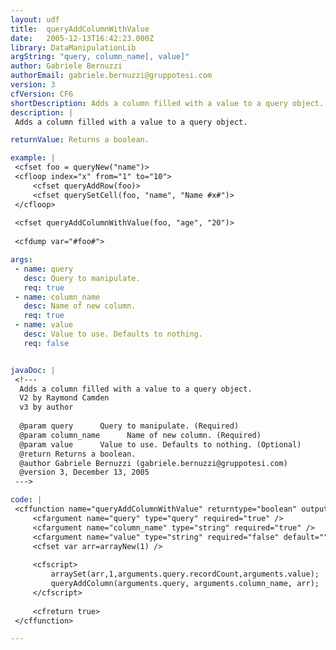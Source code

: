 ```yaml
---
layout: udf
title:  queryAddColumnWithValue
date:   2005-12-13T16:42:23.000Z
library: DataManipulationLib
argString: "query, column_name[, value]"
author: Gabriele Bernuzzi
authorEmail: gabriele.bernuzzi@gruppotesi.com
version: 3
cfVersion: CF6
shortDescription: Adds a column filled with a value to a query object.
description: |
 Adds a column filled with a value to a query object.

returnValue: Returns a boolean.

example: |
 <cfset foo = queryNew("name")>
 <cfloop index="x" from="1" to="10">
     <cfset queryAddRow(foo)>
     <cfset querySetCell(foo, "name", "Name #x#")>
 </cfloop>
 
 <cfset queryAddColumnWithValue(foo, "age", "20")>
 
 <cfdump var="#foo#">

args:
 - name: query
   desc: Query to manipulate.
   req: true
 - name: column_name
   desc: Name of new column.
   req: true
 - name: value
   desc: Value to use. Defaults to nothing.
   req: false


javaDoc: |
 <!---
  Adds a column filled with a value to a query object.
  V2 by Raymond Camden
  v3 by author
  
  @param query      Query to manipulate. (Required)
  @param column_name      Name of new column. (Required)
  @param value      Value to use. Defaults to nothing. (Optional)
  @return Returns a boolean. 
  @author Gabriele Bernuzzi (gabriele.bernuzzi@gruppotesi.com) 
  @version 3, December 13, 2005 
 --->

code: |
 <cffunction name="queryAddColumnWithValue" returntype="boolean" output="false">
     <cfargument name="query" type="query" required="true" />
     <cfargument name="column_name" type="string" required="true" />
     <cfargument name="value" type="string" required="false" default="" />
     <cfset var arr=arrayNew(1) />
     
     <cfscript>
         arraySet(arr,1,arguments.query.recordCount,arguments.value);
         queryAddColumn(arguments.query, arguments.column_name, arr);
     </cfscript>
 
     <cfreturn true>
 </cffunction>

---
```


